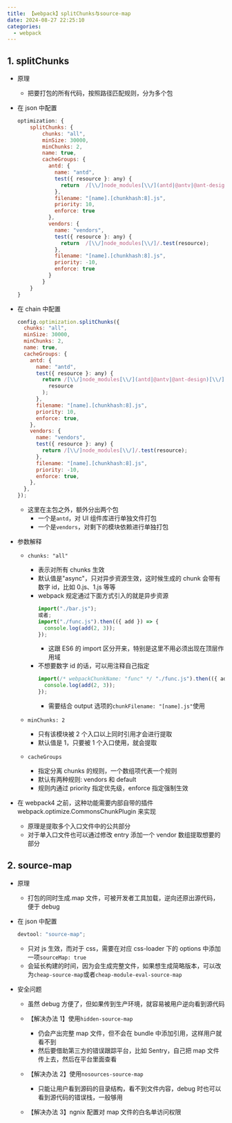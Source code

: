 ```yaml
---
title: 【webpack】splitChunks与source-map
date: 2024-08-27 22:25:10
categories:
  - webpack
---
```


## 1. splitChunks

- 原理

  - 把要打包的所有代码，按照路径匹配规则，分为多个包

<!--more-->

- 在 json 中配置

  ```js
  optimization: {
      splitChunks: {
          chunks: "all",
          minSize: 30000,
          minChunks: 2,
          name: true,
          cacheGroups: {
            antd: {
              name: "antd",
              test({ resource }: any) {
                return  /[\\/]node_modules[\\/](antd|@antv|@ant-design)[\\/]/.test(resource);
              },
              filename: "[name].[chunkhash:8].js",
              priority: 10,
              enforce: true
            },
            vendors: {
              name: "vendors",
              test({ resource }: any) {
                return  /[\\/]node_modules[\\/]/.test(resource);
              },
              filename: "[name].[chunkhash:8].js",
              priority: -10,
              enforce: true
            }
          }
      }
  }
  ```

- 在 chain 中配置

  ```js
  config.optimization.splitChunks({
    chunks: "all",
    minSize: 30000,
    minChunks: 2,
    name: true,
    cacheGroups: {
      antd: {
        name: "antd",
        test({ resource }: any) {
          return /[\\/]node_modules[\\/](antd|@antv|@ant-design)[\\/]/.test(
            resource
          );
        },
        filename: "[name].[chunkhash:8].js",
        priority: 10,
        enforce: true,
      },
      vendors: {
        name: "vendors",
        test({ resource }: any) {
          return /[\\/]node_modules[\\/]/.test(resource);
        },
        filename: "[name].[chunkhash:8].js",
        priority: -10,
        enforce: true,
      },
    },
  });
  ```

  - 这里在主包之外，额外分出两个包
    - 一个是`antd`，对 UI 组件库进行单独文件打包
    - 一个是`vendors`，对剩下的模块依赖进行单独打包

- 参数解释

  - `chunks: "all"`

    - 表示对所有 chunks 生效
    - 默认值是"async"，只对异步资源生效，这时候生成的 chunk 会带有数字 id，比如 0.js、1.js 等等
    - webpack 规定通过下面方式引入的就是异步资源
      ```js
      import("./bar.js");
      或者;
      import("./func.js").then(({ add }) => {
        console.log(add(2, 3));
      });
      ```
      - 这跟 ES6 的 import 区分开来，特别是这里不用必须出现在顶层作用域
    - 不想要数字 id 的话，可以用注释自己指定
      ```js
      import(/* webpackChunkName: "func" */ "./func.js").then(({ add }) => {
        console.log(add(2, 3));
      });
      ```
      - 需要结合 output 选项的`chunkFilename: "[name].js"`使用

  - `minChunks: 2`

    - 只有该模块被 2 个入口以上同时引用才会进行提取
    - 默认值是 1，只要被 1 个入口使用，就会提取

  - `cacheGroups`
    - 指定分离 chunks 的规则，一个数组项代表一个规则
    - 默认有两种规则: vendors 和 default
    - 规则内通过 priority 指定优先级，enforce 指定强制生效

- 在 webpack4 之前，这种功能需要内部自带的插件 webpack.optimize.CommonsChunkPlugin 来实现
  - 原理是提取多个入口文件中的公共部分
  - 对于单入口文件也可以通过修改 entry 添加一个 vendor 数组提取想要的部分

## 2. source-map

- 原理

  - 打包的同时生成.map 文件，可被开发者工具加载，逆向还原出源代码，便于 debug

- 在 json 中配置

  ```js
  devtool: "source-map";
  ```

  - 只对 js 生效，而对于 css，需要在对应 css-loader 下的 options 中添加一项`sourceMap: true`
  - 会延长构建的时间，因为会生成完整文件，如果想生成简略版本，可以改为`cheap-source-map`或者`cheap-module-eval-source-map`

- 安全问题

  - 虽然 debug 方便了，但如果传到生产环境，就容易被用户逆向看到源代码

  - 【解决办法 1】使用`hidden-source-map`

    - 仍会产出完整 map 文件，但不会在 bundle 中添加引用，这样用户就看不到
    - 然后要借助第三方的错误跟踪平台，比如 Sentry，自己把 map 文件传上去，然后在平台里面查看

  - 【解决办法 2】使用`nosources-source-map`

    - 只能让用户看到源码的目录结构，看不到文件内容，debug 时也可以看到源代码的错误栈，一般够用

  - 【解决办法 3】ngnix 配置对 map 文件的白名单访问权限
